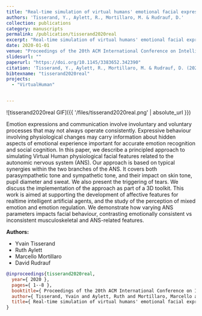 ```yaml
---
title: "Real-time simulation of virtual humans' emotional facial expressions, harnessing autonomic physiological and musculoskeletal control"
authors: 'Tisserand, Y., Aylett, R., Mortillaro, M. & Rudrauf, D.'
collection: publications
category: manuscripts
permalink: /publication/tisserand2020real
excerpt: "Real-time simulation of virtual humans' emotional facial expressions, harnessing autonomic physiological and musculoskeletal control"
date: 2020-01-01
venue: "Proceedings of the 20th ACM International Conference on Intelligent Virtual Agents"
slidesurl: ""
paperurl: "https://doi.org/10.1145/3383652.342390"
citation: 'Tisserand, Y., Aylett, R., Mortillaro, M. & Rudrauf, D. (2020). "Real-time simulation of virtual humans'' emotional facial expressions, harnessing autonomic physiological and musculoskeletal control." Proceedings of the 20th ACM International Conference on Intelligent Virtual Agents. 1--8.'
bibtexname: "tisserand2020real"
projects: 
  - "VirtualHuman"


---
```


![tisserand2020real GIF]({{ '/files/tisserand2020real.png' | absolute_url }})

Emotion expressions and communication involve involuntary and voluntary processes that may not always operate consistently. Expressive behaviour involving physiological changes may carry information about hidden aspects of emotional experience important for accurate emotion recognition and social cognition. In this paper, we describe a principled approach to simulating Virtual Human physiological facial features related to the autonomic nervous system (ANS). Our approach is based on typical synergies within the two branches of the ANS. It covers both parasympathetic tone and sympathetic tone, and their impact on skin tone, pupil diameter and sweat. We also present the triggering of tears. We discuss the implementation of the approach as part of a 3D toolkit. This work is aimed at supporting the development of affective features for realtime intelligent artificial agents, and the study of the perception of mixed emotion and emotion regulation. We demonstrate how varying ANS parameters impacts facial behaviour, contrasting emotionally consistent vs inconsistent musculoskeletal and ANS-related features.

**Authors:**
 - Yvain Tisserand
 - Ruth Aylett
 - Marcello Mortillaro
 - David Rudrauf

```bibtex
@inproceedings{tisserand2020real,
  year={ 2020 },
  pages={ 1--8 },
  booktitle={ Proceedings of the 20th ACM International Conference on Intelligent Virtual Agents },
  author={ Tisserand, Yvain and Aylett, Ruth and Mortillaro, Marcello and Rudrauf, David },
  title={ Real-time simulation of virtual humans' emotional facial expressions, harnessing autonomic physiological and musculoskeletal control },
}
```
